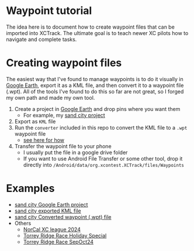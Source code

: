 # Waypoint tutorial

The idea here is to document how to create waypoint files that can be imported into XCTrack. The ultimate goal is to
teach newer XC pilots how to navigate and complete tasks.

# Creating waypoint files

The easiest way that I've found to manage waypoints is to do it visually in [Google Earth](https://earth.google.com/),
export it as a KML file, and then convert it to a waypoint file (.wpt). All of the tools I've found to do this so far
are not great, so I forged my own path and made my own tool.

1. Create a project in [Google Earth](https://earth.google.com/) and drop pins where you want them
    - For example,
      my [sand city project](https://earth.google.com/earth/d/1X3ToC1Kt2kLXc0vw8LZcZgNbkZDY9afE?usp=sharing)
2. Export as `KML` file
3. Run the `converter` included in this repo to convert the KML file to a `.wpt` waypoint file
    - [see here for how](../converter/README.md)
4. Transfer the waypoint file to your phone
    - I usually put the file in a google drive folder
    - If you want to use Android File Transfer or some other tool, drop it directly into
      `/Android/data/org.xcontest.XCTrack/files/Waypoints`

# Examples

- [sand city Google Earth project](https://earth.google.com/earth/d/1X3ToC1Kt2kLXc0vw8LZcZgNbkZDY9afE?usp=sharing)
- [sand city exported KML file](../sites/sandcity/sand-city-v1.kml)
- [sand city Converted waypoint (.wpt) file](../sites/sandcity/sand-city-v1.wpt)
- Others
    - [NorCal XC league 2024](../examples/XC%20league%202024.wpt)
    - [Torrey Ridge Race Holiday Special](../examples/TorreyRR_HolidaySpecial.txt)
    - [Torrey Ridge Race SepOct24](../examples/TorreyRR_SepOct24.txt)
